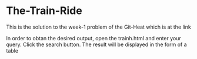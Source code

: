 # The-Train-Ride
This is the solution to the week-1 problem of the Git-Heat which is at the link

In order to obtan the desired output, open the trainh.html and enter your query. Click the search button. The result will be displayed in the form of a table

